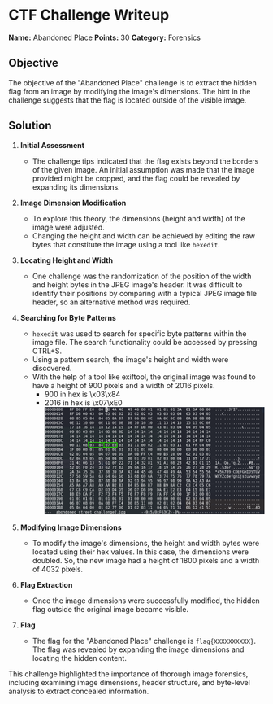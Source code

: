 # CTF Challenge Writeup
**Name:** Abandoned Place
**Points:** 30
**Category:** Forensics

## Objective

The objective of the "Abandoned Place" challenge is to extract the hidden flag from an image by modifying the image's dimensions. The hint in the challenge suggests that the flag is located outside of the visible image.

## Solution

1. **Initial Assessment**
   - The challenge tips indicated that the flag exists beyond the borders of the given image. An initial assumption was made that the image provided might be cropped, and the flag could be revealed by expanding its dimensions.

2. **Image Dimension Modification**
   - To explore this theory, the dimensions (height and width) of the image were adjusted.
   - Changing the height and width can be achieved by editing the raw bytes that constitute the image using a tool like ```hexedit```.

3. **Locating Height and Width**
   - One challenge was the randomization of the position of the width and height bytes in the JPEG image's header. It was difficult to identify their positions by comparing with a typical JPEG image file header, so an alternative method was required.

4. **Searching for Byte Patterns**
   - ```hexedit``` was used to search for specific byte patterns within the image file. The search functionality could be accessed by pressing CTRL+S.
   - Using a pattern search, the image's height and width were discovered.
   - With the help of a tool like exiftool, the original image was found to have a height of 900 pixels and a width of 2016 pixels.
     - 900 in hex is \x03\x84
     - 2016 in hex is \x07\xE0
![Identifying Width and Height Bytes](hexedit.png)

1. **Modifying Image Dimensions**
   - To modify the image's dimensions, the height and width bytes were located using their hex values. In this case, the dimensions were doubled. So, the new image had a height of 1800 pixels and a width of 4032 pixels.

2. **Flag Extraction**
   - Once the image dimensions were successfully modified, the hidden flag outside the original image became visible.

3. **Flag**
   - The flag for the "Abandoned Place" challenge is `flag{XXXXXXXXXX}`. The flag was revealed by expanding the image dimensions and locating the hidden content.

This challenge highlighted the importance of thorough image forensics, including examining image dimensions, header structure, and byte-level analysis to extract concealed information.
